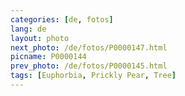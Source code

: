 ```yaml
---
categories: [de, fotos]
lang: de
layout: photo
next_photo: /de/fotos/P0000147.html
picname: P0000144
prev_photo: /de/fotos/P0000145.html
tags: [Euphorbia, Prickly Pear, Tree]
---
```

